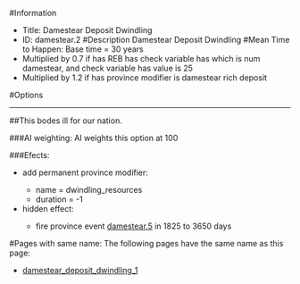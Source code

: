 #Information
 - Title: Damestear Deposit Dwindling
 - ID: damestear.2
#Description
Damestear Deposit Dwindling
#Mean Time to Happen:
Base time = 30 years
 - Multiplied by 0.7 if has REB has check variable has which is num damestear, and check variable has value is 25
 - Multiplied by 1.2 if has province modifier is damestear rich deposit

#Options

___
##This bodes ill for our nation.

###AI weighting:
AI weights this option at 100


###Efects:<ul><li>add permanent province modifier:</li><ul><li>name = dwindling_resources</li><li>duration = -1</li></ul><li>hidden effect:</li><ul><li>fire province event [damestear.5](damestear.5_slug) in 1825 to 3650 days</li></ul></ul>


#Pages with same name:
The following pages have the same name as this page:
 - [damestear_deposit_dwindling_1](damestear_deposit_dwindling_1.md)
